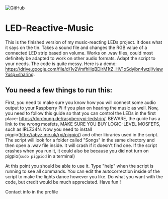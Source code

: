 ![GitHub](https://img.shields.io/github/license/hunar4321/life_code)

# LED-Reactive-Music
This is the finished version of my music-reacting LEDs project. It does what it says on the tin. Takes a sound file and changes the RGB value of a connected LED strip based on volume. Works on .wav files, could most definitely be adapted to work on other audio formats. Adapt the script to your needs. The code is quite messy. Here is a demo: https://drive.google.com/file/d/1v2VmfhHqBDIrM1tZ_HV1oSdyibn4wzjI/view?usp=sharing. 

You need a few things to run this: 
---------------------------------

First, you need to make sure you know how you will connect some audio output to your Raspberry Pi if you plan on hearing the music as well. Now, you need to follow this guide so that you can control the LEDs in the first place: https://dordnung.de/raspberrypi-ledstrip/. BEWARE, the guide has a link to the wrong mosfets, MAKE SURE YOU BUY LOGIC-LEVEL MOSFETS, such as IRLZ34N. Now you need to install pigpio(http://abyz.me.uk/rpi/pigpio/) and other libraries used in the script. The script will look for a folder called "Songs" in the same directory and then open a .wav file inside. It will crash if it doesn't find one. If the script crashes when you run it, it could also be because you did not turn on pigpio(```sudo pigpiod``` in a terminal)

At this point you should be able to use it. Type "help" when the script is running to see all commands. You can edit the autocorrection inside of the script to make the lights dance however you like. Do what you want with the code, but credit would be much appreciated. Have fun !

Contact info in the profile
